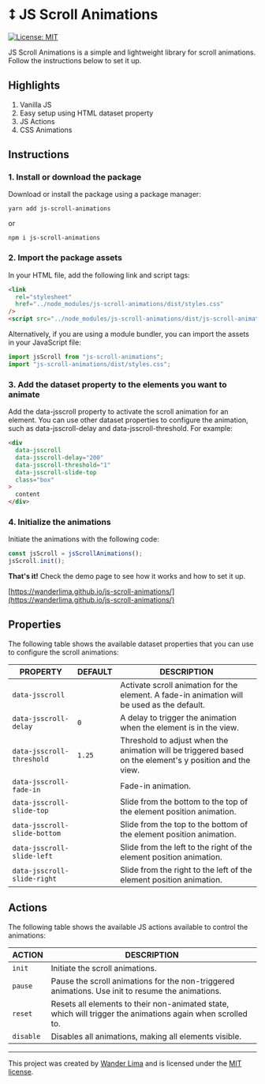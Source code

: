 # ⭥ JS Scroll Animations

[![License: MIT](https://img.shields.io/badge/License-MIT-yellow.svg)](https://opensource.org/licenses/MIT)

JS Scroll Animations is a simple and lightweight library for scroll animations. Follow the instructions below to set it up.

## Highlights

1. Vanilla JS
2. Easy setup using HTML dataset property
3. JS Actions
4. CSS Animations

## Instructions

### 1. Install or download the package

Download or install the package using a package manager:

```console
yarn add js-scroll-animations
```

or

```console
npm i js-scroll-animations
```

### 2. Import the package assets

In your HTML file, add the following link and script tags:

```html
<link
  rel="stylesheet"
  href="../node_modules/js-scroll-animations/dist/styles.css"
/>
<script src="../node_modules/js-scroll-animations/dist/js-scroll-animations.js"></script>
```

Alternatively, if you are using a module bundler, you can import the assets in your JavaScript file:

```js
import jsScroll from "js-scroll-animations";
import "js-scroll-animations/dist/styles.css";
```

### 3. Add the dataset property to the elements you want to animate

Add the data-jsscroll property to activate the scroll animation for an element. You can use other dataset properties to configure the animation, such as data-jsscroll-delay and data-jsscroll-threshold. For example:

```html
<div
  data-jsscroll
  data-jsscroll-delay="200"
  data-jsscroll-threshold="1"
  data-jsscroll-slide-top
  class="box"
>
  content
</div>
```

### 4. Initialize the animations

Initiate the animations with the following code:

```js
const jsScroll = jsScrollAnimations();
jsScroll.init();
```

**That's it!** Check the demo page to see how it works and how to set it up.

[https://wanderlima.github.io/js-scroll-animations/](https://wanderlima.github.io/js-scroll-animations/)

## Properties

The following table shows the available dataset properties that you can use to configure the scroll animations:

| PROPERTY                     | DEFAULT | DESCRIPTION                                                                                              |
| ---------------------------- | ------- | -------------------------------------------------------------------------------------------------------- |
| `data-jsscroll`              |         | Activate scroll animation for the element. A fade-in animation will be used as the default.              |
| `data-jsscroll-delay`        | `0`     | A delay to trigger the animation when the element is in the view.                                        |
| `data-jsscroll-threshold`    | `1.25`  | Threshold to adjust when the animation will be triggered based on the element's y position and the view. |
| `data-jsscroll-fade-in`      |         | Fade-in animation.                                                                                       |
| `data-jsscroll-slide-top`    |         | Slide from the bottom to the top of the element position animation.                                      |
| `data-jsscroll-slide-bottom` |         | Slide from the top to the bottom of the element position animation.                                      |
| `data-jsscroll-slide-left`   |         | Slide from the left to the right of the element position animation.                                      |
| `data-jsscroll-slide-right`  |         | Slide from the right to the left of the element position animation.                                      |

## Actions

The following table shows the available JS actions available to control the animations:

| ACTION    | DESCRIPTION                                                                                                |
| --------- | ---------------------------------------------------------------------------------------------------------- |
| `init`    | Initiate the scroll animations.                                                                            |
| `pause`   | Pause the scroll animations for the non-triggered animations. Use init to resume the animations.           |
| `reset`   | Resets all elements to their non-animated state, which will trigger the animations again when scrolled to. |
| `disable` | Disables all animations, making all elements visible.                                                      |

---

This project was created by [Wander Lima](https://wanderlima.com) and is licensed under the [MIT license](LICENSE).
